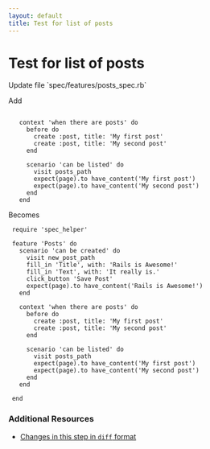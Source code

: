 ```yaml
---
layout: default
title: Test for list of posts
---
```


<h1 id="main">Test for list of posts</h1>
Update file `spec/features/posts_spec.rb`

Add
<pre><code>&nbsp;
   context &#39;when there are posts&#39; do
     before do
       create :post, title: &#39;My first post&#39;
       create :post, title: &#39;My second post&#39;
     end
&nbsp;
     scenario &#39;can be listed&#39; do
       visit posts_path
       expect(page).to have_content(&#39;My first post&#39;)
       expect(page).to have_content(&#39;My second post&#39;)
     end
   end</code></pre>


Becomes
<pre><code> require &#39;spec_helper&#39;
&nbsp;
 feature &#39;Posts&#39; do
   scenario &#39;can be created&#39; do
     visit new_post_path
     fill_in &#39;Title&#39;, with: &#39;Rails is Awesome!&#39;
     fill_in &#39;Text&#39;, with: &#39;It really is.&#39;
     click_button &#39;Save Post&#39;
     expect(page).to have_content(&#39;Rails is Awesome!&#39;)
   end
&nbsp;
   context &#39;when there are posts&#39; do
     before do
       create :post, title: &#39;My first post&#39;
       create :post, title: &#39;My second post&#39;
     end
&nbsp;
     scenario &#39;can be listed&#39; do
       visit posts_path
       expect(page).to have_content(&#39;My first post&#39;)
       expect(page).to have_content(&#39;My second post&#39;)
     end
   end
&nbsp;
 end
</code></pre>



### Additional Resources

* [Changes in this step in `diff` format](https://github.com/software-academy/rails_getting_started_bdd/commit/98ececf6ef7c76a30fcc6cdde28dd0ef0cef89e2)


